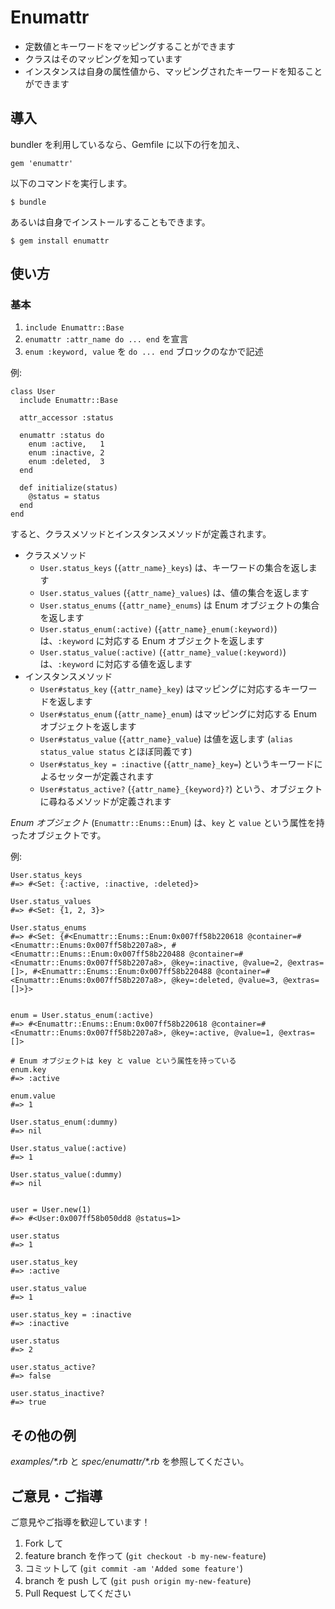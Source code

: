 # Enumattr

* 定数値とキーワードをマッピングすることができます
* クラスはそのマッピングを知っています
* インスタンスは自身の属性値から、マッピングされたキーワードを知ることができます

## 導入

bundler を利用しているなら、Gemfile に以下の行を加え、

    gem 'enumattr'

以下のコマンドを実行します。

    $ bundle

あるいは自身でインストールすることもできます。

    $ gem install enumattr

## 使い方

### 基本

1. `include Enumattr::Base`
2. `enumattr :attr_name do ... end` を宣言
3. `enum :keyword, value` を `do ... end` ブロックのなかで記述

例:

    class User
      include Enumattr::Base

      attr_accessor :status

      enumattr :status do
        enum :active,   1
        enum :inactive, 2
        enum :deleted,  3
      end

      def initialize(status)
        @status = status
      end
    end

すると、クラスメソッドとインスタンスメソッドが定義されます。

* クラスメソッド
  * `User.status_keys` (`{attr_name}_keys`) は、キーワードの集合を返します
  * `User.status_values` (`{attr_name}_values`) は、値の集合を返します
  * `User.status_enums` (`{attr_name}_enums`) は Enum オブジェクトの集合を返します
  * `User.status_enum(:active)` (`{attr_name}_enum(:keyword)`) は、`:keyword` に対応する Enum オブジェクトを返します
  * `User.status_value(:active)` (`{attr_name}_value(:keyword)`) は、`:keyword` に対応する値を返します
* インスタンスメソッド
  * `User#status_key` (`{attr_name}_key`) はマッピングに対応するキーワードを返します
  * `User#status_enum` (`{attr_name}_enum`) はマッピングに対応する Enum オブジェクトを返します
  * `User#status_value` (`{attr_name}_value`) は値を返します (`alias status_value status` とほぼ同義です)
  * `User#status_key = :inactive` (`{attr_name}_key=`) というキーワードによるセッターが定義されます
  * `User#status_active?` (`{attr_name}_{keyword}?`) という、オブジェクトに尋ねるメソッドが定義されます

_Enum オブジェクト_ (`Enumattr::Enums::Enum`) は、`key` と `value` という属性を持ったオブジェクトです。

例:

    User.status_keys
    #=> #<Set: {:active, :inactive, :deleted}>

    User.status_values
    #=> #<Set: {1, 2, 3}>

    User.status_enums
    #=> #<Set: {#<Enumattr::Enums::Enum:0x007ff58b220618 @container=#<Enumattr::Enums:0x007ff58b2207a8>, #<Enumattr::Enums::Enum:0x007ff58b220488 @container=#<Enumattr::Enums:0x007ff58b2207a8>, @key=:inactive, @value=2, @extras=[]>, #<Enumattr::Enums::Enum:0x007ff58b220488 @container=#<Enumattr::Enums:0x007ff58b2207a8>, @key=:deleted, @value=3, @extras=[]>}>


    enum = User.status_enum(:active)
    #=> #<Enumattr::Enums::Enum:0x007ff58b220618 @container=#<Enumattr::Enums:0x007ff58b2207a8>, @key=:active, @value=1, @extras=[]>

    # Enum オブジェクトは key と value という属性を持っている
    enum.key
    #=> :active

    enum.value
    #=> 1

    User.status_enum(:dummy)
    #=> nil

    User.status_value(:active)
    #=> 1

    User.status_value(:dummy)
    #=> nil


    user = User.new(1)
    #=> #<User:0x007ff58b050dd8 @status=1>

    user.status
    #=> 1

    user.status_key
    #=> :active

    user.status_value
    #=> 1

    user.status_key = :inactive
    #=> :inactive

    user.status
    #=> 2

    user.status_active?
    #=> false

    user.status_inactive?
    #=> true

## その他の例

_examples/*.rb_ と _spec/enumattr/*.rb_ を参照してください。

## ご意見・ご指導

ご意見やご指導を歓迎しています！

1. Fork して
2. feature branch を作って (`git checkout -b my-new-feature`)
3. コミットして (`git commit -am 'Added some feature'`)
4. branch を push して (`git push origin my-new-feature`)
5. Pull Request してください
